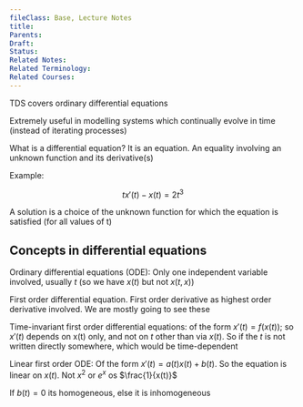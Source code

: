 ```yaml
---
fileClass: Base, Lecture Notes
title: 
Parents: 
Draft: 
Status: 
Related Notes: 
Related Terminology: 
Related Courses: 
---
```

TDS covers ordinary differential equations

Extremely useful in modelling systems which continually evolve in time (instead of iterating processes)

What is a differential equation? It is an equation. An equality involving an unknown function and its derivative(s)

Example:

$$
tx'(t) - x(t) = 2t^3
$$

A solution is a choice of the unknown function for which the equation is satisfied (for all values of t)

## Concepts in differential equations
Ordinary differential equations (ODE): Only one independent variable involved, usually $t$ (so we have $x(t)$ but not $x(t, x)$)

First order differential equation. First order derivative as highest order derivative involved. We are mostly going to see these

Time-invariant first order differential equations: of the form $x'(t) = f(x(t))$; so $x'(t)$ depends on x(t) only, and not on $t$ other than via $x(t)$. So if the $t$ is not written directly somewhere, which would be time-dependent

Linear first order ODE: Of the form $x'(t)=a(t)x(t) + b(t)$. So the equation is linear on $x(t)$. Not $x^2$ or $e^x$  os $\frac{1}{x(t)}$

If $b(t) = 0$ its homogeneous, else it is inhomogeneous
